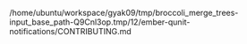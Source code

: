 /home/ubuntu/workspace/gyak09/tmp/broccoli_merge_trees-input_base_path-Q9Cnl3op.tmp/12/ember-qunit-notifications/CONTRIBUTING.md